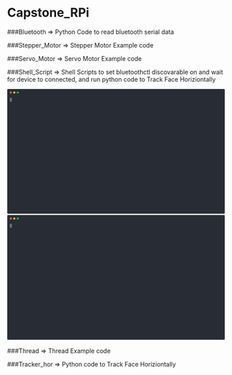 # Capstone_RPi
###Bluetooth
=> Python Code to read bluetooth serial data


###Stepper_Motor
=> Stepper Motor Example code


###Servo_Motor
=> Servo Motor Example code


###Shell_Script
=> Shell Scripts to set bluetoothctl discovarable on and wait for device to connected, and run python code to Track Face Horiziontally

![Alt text](./shell.svg)
<img src="./shell.svg">


###Thread
=> Thread Example code


###Tracker_hor
=> Python code to Track Face Horiziontally

